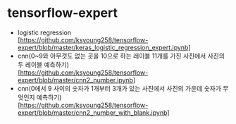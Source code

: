 # tensorflow-expert
- logistic regression<br> 
[https://github.com/ksyoung258/tensorflow-expert/blob/master/keras_logistic_regression_expert.ipynb]
- cnn(0~9와 아무것도 없는 곳을 10으로 하는 레이블 11개를 가진 사진에서 사진의 두 레이블 예측하기)<br>
[https://github.com/ksyoung258/tensorflow-expert/blob/master/cnn2_number.ipynb]
- cnn(0에서 9 사이의 숫자가 1개부터 3개가 있는 사진에서 사진의 가운데 숫자가 무엇인지 예측하기)<br>
[https://github.com/ksyoung258/tensorflow-expert/blob/master/cnn2_number_with_blank.ipynb]

